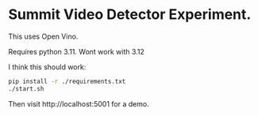 # Summit Video Detector Experiment.

This uses Open Vino.

Requires python 3.11. Wont work with 3.12


I think this should work:

```bash
pip install -r ./requirements.txt
./start.sh
```

Then visit http://localhost:5001 for a demo.
